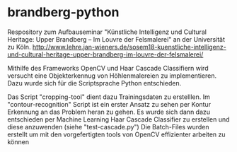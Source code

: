 # brandberg-python

Respository zum Aufbauseminar "Künstliche Intelligenz und Cultural Heritage: Upper Brandberg – Im Louvre der Felsmalerei" an der Universität zu Köln.
http://www.lehre.jan-wieners.de/sosem18-kuenstliche-intelligenz-und-cultural-heritage-upper-brandberg-im-louvre-der-felsmalerei/

Mithilfe des Frameworks OpenCV und Haar Cascade Classifiern wird versucht eine Objekterkennug von Höhlenmalereien zu implementieren. Dazu wurde sich für die Scriptsprache Python entschieden.

Das Script "cropping-tool" dient dazu Trainingsdaten zu erstelllen. Im "contour-recognition" Script ist ein erster Ansatz zu sehen per Kontur Erkennung an das Problem heran zu gehen.
Es wurde sich dann dazu entschieden per Machine Learning Haar Cascade Classifier zu erstellen und diese anzuwenden (siehe "test-cascade.py")
Die Batch-Files wurden erstellt um mit den vorgefertigten tools von OpenCV effizienter arbeiten zu können
